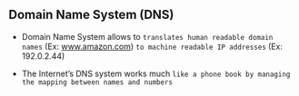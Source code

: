 ## Domain Name System (DNS)

- Domain Name System allows to `translates human readable domain names` (Ex: www.amazon.com) `to machine readable IP addresses` (Ex: 192.0.2.44)

- The Internet’s DNS system works much `like a phone book by managing the mapping between names and numbers`
